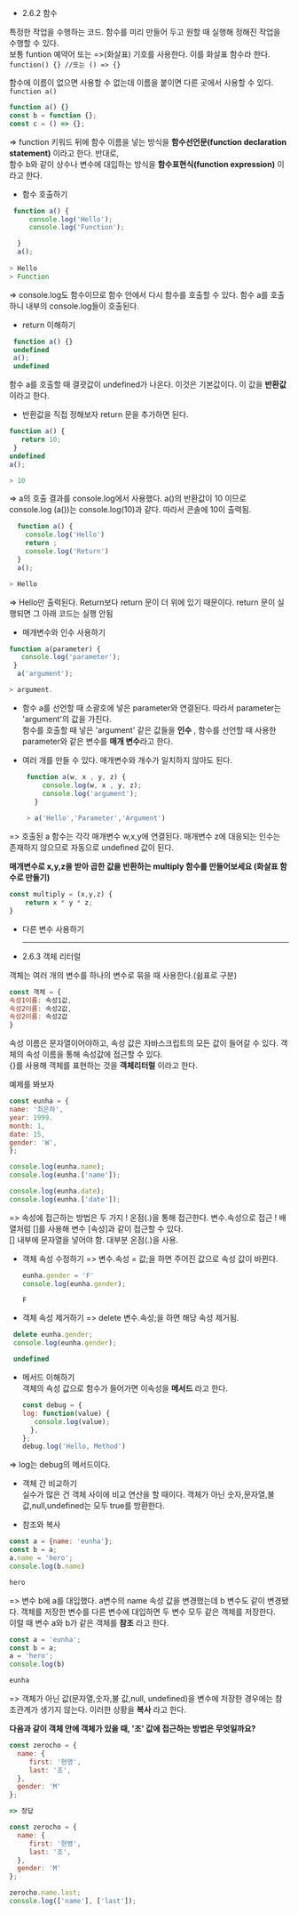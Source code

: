 * 2.6.2 함수  

특정한 작업을 수행하는 코드. 함수를 미리 만들어 두고 원할 때 실행해 정해진 작업을 수행할 수 있다.  
보통 funtion 예약어 또는 =>(화살표) 기호를 사용한다. 이를 화살표 함수라 한다.  
`function() {} //또는 () => {}`

함수에 이름이 없으면 사용할 수 없는데 이름을 붙이면 다른 곳에서 사용할 수 있다.  
`function a()` 

```javascript
function a() {}  
const b = function {};  
const c = () => {};  
``` 

=> function 키워드 뒤에 함수 이름을 넣는 방식을 **함수선언문(function declaration statement)** 이라고 한다. 반대로,  
   함수 b와 같이 상수나 변수에 대입하는 방식을 **함수표현식(function expression)** 이라고 한다.  

* 함수 호출하기
```javascript
 function a() {
     console.log('Hello');
     console.log('Function');

  }
  a();
  
> Hello
> Function
```

=> console.log도 함수이므로 함수 안에서 다시 함수를 호출할 수 있다. 함수 a를 호출하니 내부의 console.log들이 호출된다.  

* return 이해하기  
```javascript
 function a() {}  
 undefined  
 a();  
 undefined  
```
함수 a를 호출할 때 결괏값이 undefined가 나온다. 이것은 기본값이다. 이 값을 **반환값** 이라고 한다.  

* 반환값을 직접 정해보자 return 문을 추가하면 된다.
 ```javascript
 function a() {  
    return 10;  
  }   
 undefined  
 a();  
 
 > 10 
 ```
 
=> a의 호출 결과를 console.log에서 사용했다. a()의 반환값이 10 이므로 console.log (a())는 console.log(10)과 같다. 따라서 콘솔에 10이 출력됨.  
```javascript
  function a() {   
    console.log('Hello')   
    return ;   
    console.log('Return')      
  }   
  a();   

> Hello  
```  
  => Hello만 출력된다. Return보다 return 문이 더 위에 있기 때문이다.  return 문이 실행되면 그 아래 코드는 실행 안됨  

* 매개변수와 인수 사용하기  
 ```javascript
 function a(parameter) {   
    console.log('parameter');   
  }    
   a('argument');    

> argument.     
```
* 함수 a를 선언할 때 소괄호에 넣은 parameter와 연결된다.  따라서 parameter는 'argument'의 값을 가진다.  
  함수를 호출할 때 넣은 'argument' 같은 값들을 **인수** , 함수를 선언할 때 사용한 parameter와 같은 변수를 **매개 변수**라고 한다.  

* 여러 개를 만들 수 있다.  매개변수와 개수가 일치하지 않아도 된다.  
  ```javascript
   function a(w, x , y, z) {    
       console.log(w, x , y, z);    
       console.log('argument');   
     }   
   
   > a('Hello','Parameter','Argument')    
  ```
=> 호출된 a 함수는 각각 매개변수 w,x,y에 연결된다. 매개변수 z에 대응되는 인수는 존재하지 않으므로 자동으로 undefined 값이 된다.  


**매개변수로 x,y,z을 받아 곱한 값을 반환하는 multiply 함수를 만들어보세요 (화살표 함수로 만들기)**
```javascript
const multiply = (x,y,z) {
    return x * y * z;
}
```

* 다른 변수 사용하기  
  
  
  <hr/>
  
* 2.6.3 객체 리터럴  

 객체는 여러 개의 변수를 하나의 변수로 묶을 때 사용한다.(쉼표로 구분)   
 ```javascript
const 객체 = {
속성1이름: 속성1값, 
속성2이름: 속성2값, 
속성2이름: 속성2값 
}
``` 
속성 이름은 문자열이어야하고, 속성 값은 자바스크립트의 모든 값이 들어갈 수 있다. 객체의 속성 이름을 통해 속성값에 접근할 수 있다.  
{}를 사용해 객체를 표현하는 것을 **객체리터럴** 이라고 한다.  

예제를 봐보자   

```javascript
const eunha = {
name: '최은하',
year: 1999.
month: 1,
date: 15,
gender: 'W',
};

console.log(eunha.name);
console.log(eunha.['name']);

console.log(eunha.date);
console.log(eunha.['date']);
```

=> 속성에 접근하는 방법은 두 가지 ! 온점(.)을 통해 접근한다. 변수.속성으로 접근 ! 배열처럼 []를 사용해 변수 [속성]과 같이 접근할 수 있다.     
   [] 내부에 문자열을 넣어야 함. 대부분 온점(.)을 사용.   


* 객체 속성 수정하기 => 변수.속성 = 값;을 하면 주어진 값으로 속성 값이 바뀐다. 
  ```javascript
  eunha.gender = 'F'
  console.log(eunha.gender);

  F
  ```
   

* 객체 속성 제거하기 => delete 변수.속성;을 하면 해당 속성 제거됨.  
 ```javascript
  delete eunha.gender;
  console.log(eunha.gender);

  undefined
  ```  

* 메서드 이해하기   
  객체의 속성 값으로 함수가 들어가면 이속성을 **메서드** 라고 한다.  
  ```javascript
  const debug = {
  log: function(value) {
     console.log(value);
    },   
  };
  debug.log('Hello, Method')

=> log는 debug의 메서드이다. 


* 객체 간 비교하기  
  실수가 많은 건 객체 사이에 비교 연산을 할 때이다. 객체가 아닌 숫자,문자열,불 값,null,undefined는 모두 true를 방환한다.  

* 참조와 복사  
```javascript
const a = {name: 'eunha'};
const b = a;
a.name = 'hero';
console.log(b.name)

hero
```
=> 변수 b에 a를 대입했다. a변수의 name 속성 값을 변경했는데 b 변수도 같이 변경됐다. 객체를 저장한 변수를 다른 변수에 대입하면 두 변수 모두 같은 객체를 저장한다.  
   이럴 때 변수 a와 b가 같은 객체를 **참조** 라고 한다.  

```javascript
const a = 'eunha';
const b = a;
a = 'hero';
console.log(b)

eunha
```
=> 객체가 아닌 값(문자열,숫자,불 값,null, undefined)을 변수에 저장한 경우에는 참조관계가 생기지 않는다. 이러한 상황을 **복사** 라고 한다.  


**다음과 같이 객체 안에 객체가 있을 때, '조' 값에 접근하는 방법은 무엇일까요?**

```javascript
const zerocho = {
  name: {
     first: '현영',
     last: '조',
  },
  gender: 'M'
};

=> 정답

const zerocho = {
  name: {
     first: '현영',
     last: '조',
  },
  gender: 'M'
};

zerocho.name.last;
console.log(['name'], ['last']);

```


